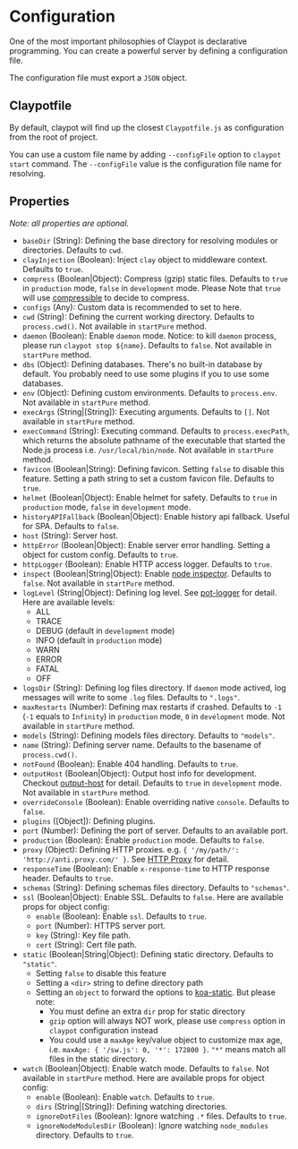 # Configuration

One of the most important philosophies of Claypot is declarative programming. You can create a powerful server by defining a configuration file.

The configuration file must export a `JSON` object.

## Claypotfile

By default, claypot will find up the closest `Claypotfile.js` as configuration from the root of project.

You can use a custom file name by adding `--configFile` option to `claypot start` command. The `--configFile` value is the configuration file name for resolving.

## Properties

_Note: all properties are optional._

- `baseDir` (String): Defining the base directory for resolving modules or directories. Defaults to `cwd`.
- `clayInjection` (Boolean): Inject `clay` object to middleware context. Defaults to `true`.
- `compress` (Boolean|Object): Compress (gzip) static files. Defaults to `true` in `production` mode, `false` in `development` mode. Please Note that `true` will use [compressible](https://github.com/jshttp/compressible) to decide to compress.
- `configs` (Any): Custom data is recommended to set to here.
- `cwd` (String): Defining the current working directory. Defaults to `process.cwd()`. Not available in `startPure` method.
- `daemon` (Boolean): Enable `daemon` mode. Notice: to kill `daemon` process, please run `claypot stop ${name}`. Defaults to `false`. Not available in `startPure` method.
- `dbs` (Object): Defining databases. There's no built-in database by default. You probably need to use some plugins if you to use some databases.
- `env` (Object): Defining custom environments. Defaults to `process.env`. Not available in `startPure` method.
- `execArgs` (String|[String]): Executing arguments. Defaults to `[]`. Not available in `startPure` method.
- `execCommand` (String): Executing command. Defaults to `process.execPath`, which returns the absolute pathname of the executable that started the Node.js process i.e. `/usr/local/bin/node`. Not available in `startPure` method.
- `favicon` (Boolean|String): Defining favicon. Setting `false` to disable this feature. Setting a path string to set a custom favicon file. Defaults to `true`.
- `helmet` (Boolean|Object): Enable helmet for safety. Defaults to `true` in `production` mode, `false` in `development` mode.
- `historyAPIFallback` (Boolean|Object): Enable history api fallback. Useful for SPA. Defaults to `false`.
- `host` (String): Server host.
- `httpError` (Boolean|Object): Enable server error handling. Setting a object for custom config. Defaults to `true`.
- `httpLogger` (Boolean): Enable HTTP access logger. Defaults to `true`.
- `inspect` (Boolean|String|Object): Enable [node inspector](https://nodejs.org/api/cli.html#cli_inspect_host_port). Defaults to `false`. Not available in `startPure` method.
- `logLevel` (String|Object): Defining log level. See [pot-logger](https://github.com/cantonjs/pot-logger) for detail. Here are available levels:
  - ALL
  - TRACE
  - DEBUG (default in `development` mode)
  - INFO (default in `production` mode)
  - WARN
  - ERROR
  - FATAL
  - OFF
- `logsDir` (String): Defining log files directory. If `daemon` mode actived, log messages will write to some `.log` files. Defaults to `".logs"`.
- `maxRestarts` (Number): Defining max restarts if crashed. Defaults to `-1` (`-1` equals to `Infinity`) in `production` mode, `0` in `development` mode. Not available in `startPure` method.
- `models` (String): Defining models files directory. Defaults to `"models"`.
- `name` (String): Defining server name. Defaults to the basename of `process.cwd()`.
- `notFound` (Boolean): Enable 404 handling. Defaults to `true`.
- `outputHost` (Boolean|Object): Output host info for development. Checkout [output-host](https://github.com/die-welle/output-host) for detail. Defaults to `true` in `development` mode. Not available in `startPure` method.
- `overrideConsole` (Boolean): Enable overriding native `console`. Defaults to `false`.
- `plugins` ([Object]): Defining plugins.
- `port` (Number): Defining the port of server. Defaults to an available port.
- `production` (Boolean): Enable `production` mode. Defaults to `false`.
- `proxy` (Object): Defining HTTP proxies. e.g. `{ '/my/path/': 'http://anti.proxy.com/' }`. See [HTTP Proxy](/guides/http_proxy.md) for detail.
- `responseTime` (Boolean): Enable `x-response-time` to HTTP response header. Defaults to `true`.
- `schemas` (String): Defining schemas files directory. Defaults to `"schemas"`.
- `ssl` (Boolean|Object): Enable SSL. Defaults to `false`. Here are available props for object config:
  - `enable` (Boolean): Enable `ssl`. Defaults to `true`.
  - `port` (Number): HTTPS server port.
  - `key` (String): Key file path.
  - `cert` (String): Cert file path.
- `static` (Boolean|String|Object): Defining static directory. Defaults to `"static"`.
  - Setting `false` to disable this feature
  - Setting a `<dir>` string to define directory path
  - Setting an `object` to forward the options to [koa-static](https://github.com/koajs/static). But please note:
    - You must define an extra `dir` prop for static directory
    - `gzip` option will always NOT work, please use `compress` option in `claypot` configuration instead
    - You could use a `maxAge` key/value object to customize max age, i.e. `maxAge: { '/sw.js': 0, '*': 172800 }`. `"*"` means match all files in the static directory.
- `watch` (Boolean|Object): Enable watch mode. Defaults to `false`. Not available in `startPure` method. Here are available props for object config:
  - `enable` (Boolean): Enable `watch`. Defaults to `true`.
  - `dirs` (String|[String]): Defining watching directories.
  - `ignoreDotFiles` (Boolean): Ignore watching `.*` files. Defaults to `true`.
  - `ignoreNodeModulesDir` (Boolean): Ignore watching `node_modules` directory. Defaults to `true`.
